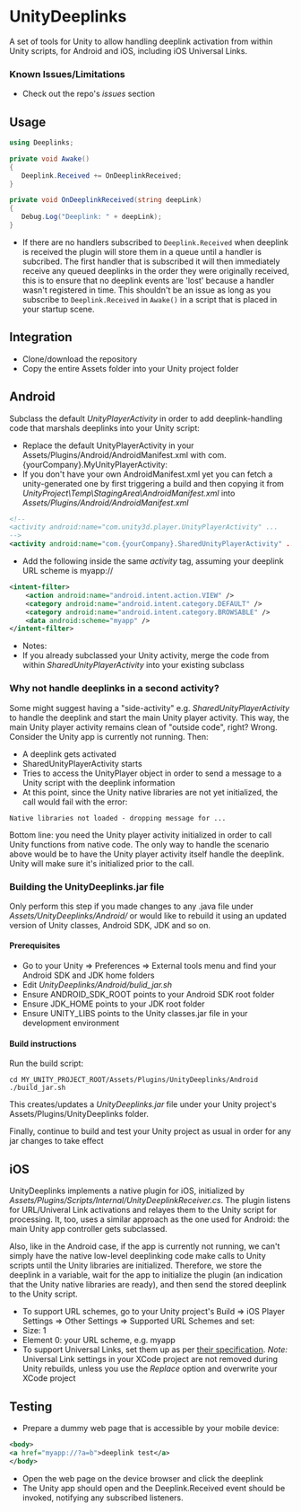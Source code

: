 # UnityDeeplinks
A set of tools for Unity to allow handling deeplink activation from within Unity scripts, for Android and iOS, including iOS Universal Links.
### Known Issues/Limitations
* Check out the repo's *issues* section
## Usage
 ```cs
 using Deeplinks;
 
 private void Awake() 
 {
    Deeplink.Received += OnDeeplinkReceived;
 }
 
 private void OnDeeplinkReceived(string deepLink)
 {
    Debug.Log("Deeplink: " + deepLink);
 }
 ```
 * If there are no handlers subscribed to `Deeplink.Received` when deeplink is received the plugin will store them in a queue until a handler is subcribed. The first handler that is subscribed it will then immediately receive any queued deeplinks in the order they were originally received, this is to ensure that no deeplink events are 'lost' because a handler wasn't registered in time. This shouldn't be an issue as long as you subscribe to `Deeplink.Received` in `Awake()` in a script that is placed in your startup scene.
## Integration
* Clone/download the repository
* Copy the entire Assets folder into your Unity project folder
## Android
Subclass the default *UnityPlayerActivity* in order to add deeplink-handling code that marshals deeplinks into your Unity script:

* Replace the default UnityPlayerActivity in your Assets/Plugins/Android/AndroidManifest.xml with com.{yourCompany}.MyUnityPlayerActivity:
* If you don't have your own AndroidManifest.xml yet you can fetch a unity-generated one by first triggering a build and then copying it from *UnityProject\Temp\StagingArea\AndroidManifest.xml* into *Assets/Plugins/Android/AndroidManifest.xml*

 ```xml
 <!--
 <activity android:name="com.unity3d.player.UnityPlayerActivity" ...
 -->
 <activity android:name="com.{yourCompany}.SharedUnityPlayerActivity" ...
 ```

* Add the following inside the same *activity* tag, assuming your deeplink URL scheme is myapp://

 ```xml
 <intent-filter>
     <action android:name="android.intent.action.VIEW" />
     <category android:name="android.intent.category.DEFAULT" />
     <category android:name="android.intent.category.BROWSABLE" />
     <data android:scheme="myapp" />
 </intent-filter>
 ```

* Notes:
 * If you already subclassed your Unity activity, merge the code from within *SharedUnityPlayerActivity* into your existing subclass

### Why not handle deeplinks in a second activity?
Some might suggest having a "side-activity" e.g. *SharedUnityPlayerActivity* to handle the deeplink and start the main Unity player activity. This way, the main Unity player activity remains clean of "outside code", right? Wrong. Consider the Unity app is currently not running. Then:
* A deeplink gets activated
* SharedUnityPlayerActivity starts
* Tries to access the UnityPlayer object in order to send a message to a Unity script with the deeplink information
* At this point, since the Unity native libraries are not yet initialized, the call would fail with the error:
 ```
 Native libraries not loaded - dropping message for ...
 ```
Bottom line: you need the Unity player activity initialized in order to call Unity functions from native code. The only way to handle the scenario above would be to have the Unity player activity itself handle the deeplink. Unity will make sure it's initialized prior to the call.

### Building the UnityDeeplinks.jar file
Only perform this step if you made changes to any .java file under *Assets/UnityDeeplinks/Android/* or would like to rebuild it using an updated version of Unity classes, Android SDK, JDK and so on.

#### Prerequisites
* Go to your Unity => Preferences => External tools menu and find your Android SDK and JDK home folders
* Edit *UnityDeeplinks/Android/bulid_jar.sh*
* Ensure ANDROID_SDK_ROOT points to your Android SDK root folder
* Ensure JDK_HOME points to your JDK root folder
* Ensure UNITY_LIBS points to the Unity classes.jar file in your development environment

#### Build instructions
Run the build script:
```
cd MY_UNITY_PROJECT_ROOT/Assets/Plugins/UnityDeeplinks/Android
./build_jar.sh
```

This creates/updates a *UnityDeeplinks.jar* file under your Unity project's Assets/Plugins/UnityDeeplinks folder.

Finally, continue to build and test your Unity project as usual in order for any jar changes to take effect

## iOS
UnityDeeplinks implements a native plugin for iOS, initialized by *Assets/Plugins/Scripts/Internal/UnityDeeplinkReceiver.cs*. The plugin listens for URL/Univeral Link activations and relayes them to the Unity script for processing. It, too, uses a similar approach as the one used for Android: the main Unity app controller gets subclassed.

Also, like in the Android case, if the app is currently not running, we can't simply have the native low-level deeplinking code make calls to Unity scripts until the Unity libraries are initialized. Therefore, we store the deeplink in a variable, wait for the app to initialize the plugin (an indication that the Unity native libraries are ready), and then send the stored deeplink to the Unity script.

* To support URL schemes, go to your Unity project's Build => iOS Player Settings => Other Settings => Supported URL Schemes and set:
 * Size: 1
 * Element 0: your URL scheme, e.g. myapp
* To support Universal Links, set them up as per [their specification](https://developer.apple.com/library/content/documentation/General/Conceptual/AppSearch/UniversalLinks.html). *Note:* Universal Link settings in your XCode project are not removed during Unity rebuilds, unless you use the *Replace* option and overwrite your XCode project

## Testing

* Prepare a dummy web page that is accessible by your mobile device:

 ```xml
 <body>
 <a href="myapp://?a=b">deeplink test</a>
 </body>
 ```

* Open the web page on the device browser and click the deeplink
* The Unity app should open and the Deeplink.Received event should be invoked, notifying any subscribed listeners.
